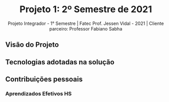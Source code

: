 <h1 align="center"> Projeto 1: 2º Semestre de 2021 </h1>

<div align="center"> Projeto Integrador - 1° Semestre | Fatec Prof. Jessen Vidal - 2021 | Cliente parceiro: Professor Fabiano Sabha </div>


## Visão do Projeto

## Tecnologias adotadas na solução

## Contribuições pessoais

### Aprendizados Efetivos HS

